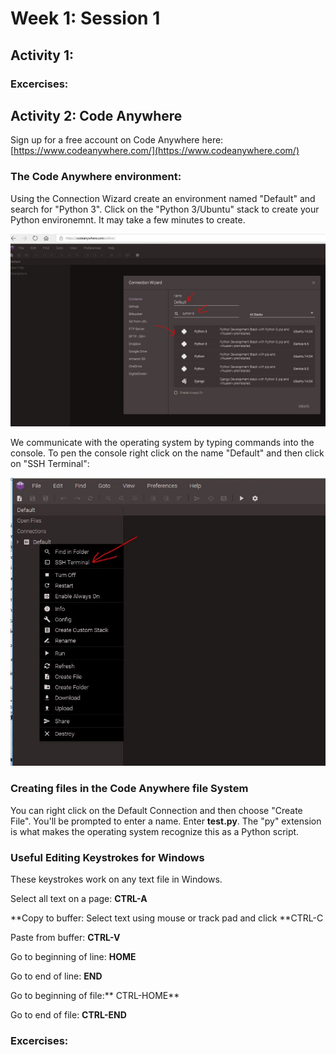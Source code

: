# Week 1: Session 1

## Activity 1:

### Excercises:

## Activity 2: Code Anywhere

Sign up for a free account on  Code Anywhere here: [https://www.codeanywhere.com/](https://www.codeanywhere.com/)

### The Code Anywhere environment:

Using the Connection Wizard create an environment named "Default" and search for "Python 3".  Click on the "Python 3/Ubuntu" stack to create your Python environemnt. It may take a few minutes to create.

![](/assets/python3-ubuntu.JPG)

We communicate with the operating system by typing commands into the console. To pen the console right click on the name "Default" and then click on "SSH Terminal":

![](/assets/open-console.JPG)

### Creating files in the Code Anywhere file System

You can right click on the Default Connection and then choose "Create File".  You'll be prompted to enter a name.  Enter **test.py**.  The "py" extension is what makes the operating system recognize this as a Python script.

### Useful Editing Keystrokes for Windows

These keystrokes work on any text file in Windows.  

Select all text on a page: **CTRL-A**

**Copy to buffer: Select text using mouse or track pad and click **CTRL-C

Paste from buffer: **CTRL-V**

Go to beginning of line:  **HOME**

Go to end of line: **END**

Go to beginning of file:** CTRL-HOME**

Go to end of file: **CTRL-END**



### Excercises:



